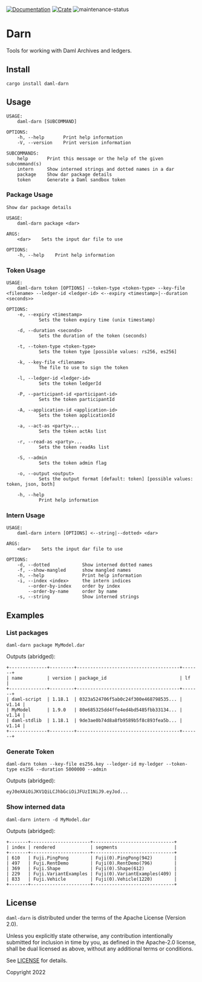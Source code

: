 [![Documentation](https://docs.rs/daml-darn/badge.svg)](https://docs.rs/daml-darn)
[![Crate](https://img.shields.io/crates/v/daml-darn.svg)](https://crates.io/crates/daml-darn)
![maintenance-status](https://img.shields.io/badge/maintenance-experimental-blue.svg)

# Darn

Tools for working with Daml Archives and ledgers.

## Install

```shell
cargo install daml-darn
```

## Usage

```shell
USAGE:
    daml-darn [SUBCOMMAND]

OPTIONS:
    -h, --help       Print help information
    -V, --version    Print version information

SUBCOMMANDS:
    help       Print this message or the help of the given subcommand(s)
    intern     Show interned strings and dotted names in a dar
    package    Show dar package details
    token      Generate a Daml sandbox token
```

### Package Usage 

```shell
Show dar package details

USAGE:
    daml-darn package <dar>

ARGS:
    <dar>    Sets the input dar file to use

OPTIONS:
    -h, --help    Print help information
```

### Token Usage

```shell
USAGE:
    daml-darn token [OPTIONS] --token-type <token-type> --key-file <filename> --ledger-id <ledger-id> <--expiry <timestamp>|--duration <seconds>>

OPTIONS:
    -e, --expiry <timestamp>
            Sets the token expiry time (unix timestamp)

    -d, --duration <seconds>
            Sets the duration of the token (seconds)

    -t, --token-type <token-type>
            Sets the token type [possible values: rs256, es256]

    -k, --key-file <filename>
            The file to use to sign the token

    -l, --ledger-id <ledger-id>
            Sets the token ledgerId

    -P, --participant-id <participant-id>
            Sets the token participantId

    -A, --application-id <application-id>
            Sets the token applicationId

    -a, --act-as <party>...
            Sets the token actAs list

    -r, --read-as <party>...
            Sets the token readAs list

    -S, --admin
            Sets the token admin flag

    -o, --output <output>
            Sets the output format [default: token] [possible values: token, json, both]

    -h, --help
            Print help information
```

### Intern Usage

```shell
USAGE:
    daml-darn intern [OPTIONS] <--string|--dotted> <dar>

ARGS:
    <dar>    Sets the input dar file to use

OPTIONS:
    -d, --dotted            Show interned dotted names
    -f, --show-mangled      show mangled names
    -h, --help              Print help information
    -i, --index <index>     the intern indices
        --order-by-index    order by index
        --order-by-name     order by name
    -s, --string            Show interned strings
```

## Examples

### List packages

```shell
daml-darn package MyModel.dar
```

Outputs (abridged):

```
+--------------+---------+--------------------------------------+-------+
| name         | version | package_id                           | lf    |
+--------------+---------+--------------------------------------+-------+
| daml-script  | 1.18.1  | 0323a524706f5ab0c24f300e468798535... | v1.14 |
| MyModel      | 1.9.0   | 80e685325dd4ffe4ed4bd5485fbb33134... | v1.14 |
| daml-stdlib  | 1.18.1  | 9de3ae0b74d8a8fb9589b5f8c893fea5b... | v1.14 |
+--------------+---------+--------------------------------------+-------+
```

### Generate Token

```shell
daml-darn token --key-file es256.key --ledger-id my-ledger --token-type es256 --duration 5000000 --admin
```

Outputs (abridged):

```
eyJ0eXAiOiJKV1QiLCJhbGciOiJFUzI1NiJ9.eyJod...
```

### Show interned data

```shell
daml-darn intern -d MyModel.dar
```

Outputs (abridged):

```
+-------+----------------------+------------------------------+
| index | rendered             | segments                     |
+-------+----------------------+------------------------------+
| 610   | Fuji.PingPong        | Fuji(0).PingPong(942)        |
| 497   | Fuji.RentDemo        | Fuji(0).RentDemo(796)        |
| 369   | Fuji.Shape           | Fuji(0).Shape(612)           |
| 229   | Fuji.VariantExamples | Fuji(0).VariantExamples(409) |
| 833   | Fuji.Vehicle         | Fuji(0).Vehicle(1220)        |
+-------+----------------------+------------------------------+
```

## License

`daml-darn` is distributed under the terms of the Apache License (Version 2.0).

Unless you explicitly state otherwise, any contribution intentionally submitted for inclusion in time by you, as defined
in the Apache-2.0 license, shall be dual licensed as above, without any additional terms or conditions.

See [LICENSE](LICENSE) for details.

Copyright 2022